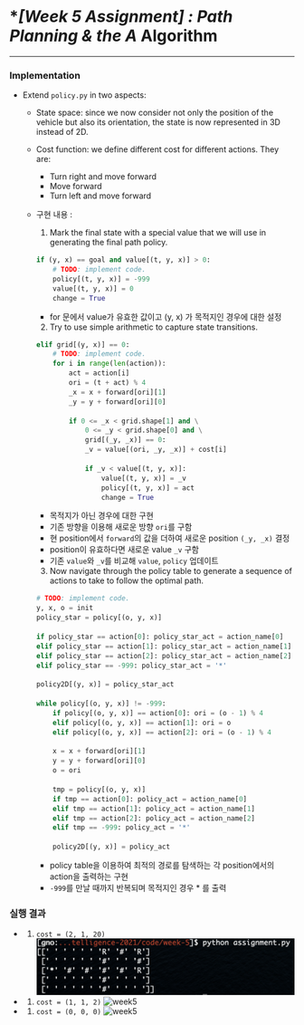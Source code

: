 # **[Week 5 Assignment] : Path Planning & the A* Algorithm

------

### Implementation

- Extend `policy.py` in two aspects:
    - State space: since we now consider not only the position of the vehicle but also its orientation, the state is now represented in 3D instead of 2D.
    - Cost function: we define different cost for different actions. They are:
        - Turn right and move forward
        - Move forward
        - Turn left and move forward

    - 구현 내용 :
        1. Mark the final state with a special value that we will use in generating the final path policy.
        ```python
        if (y, x) == goal and value[(t, y, x)] > 0:
            # TODO: implement code.
            policy[(t, y, x)] = -999
            value[(t, y, x)] = 0
            change = True
        ```
        - for 문에서 value가 유효한 값이고 (y, x) 가 목적지인 경우에 대한 설정   
        2. Try to use simple arithmetic to capture state transitions.
        ```python
        elif grid[(y, x)] == 0:
            # TODO: implement code.
            for i in range(len(action)):
                act = action[i]
                ori = (t + act) % 4
                _x = x + forward[ori][1]
                _y = y + forward[ori][0]

                if 0 <= _x < grid.shape[1] and \
                    0 <= _y < grid.shape[0] and \
                    grid[(_y, _x)] == 0:
                    _v = value[(ori, _y, _x)] + cost[i]

                    if _v < value[(t, y, x)]:
                        value[(t, y, x)] = _v
                        policy[(t, y, x)] = act
                        change = True
        ```
        - 목적지가 아닌 경우에 대한 구현
        - 기존 방향을 이용해 새로운 방향 `ori`를 구함
        - 현 position에서 `forward`의 값을 더하여 새로운 position `(_y, _x)` 결정
        - position이 유효하다면 새로운 value `_v` 구함
        - 기존 `value`와 `_v`를 비교해 `value`, `policy` 업데이트   
        3. Now navigate through the policy table to generate a sequence of actions to take to follow the optimal path.
        ```python
        # TODO: implement code.
        y, x, o = init
        policy_star = policy[(o, y, x)]

        if policy_star == action[0]: policy_star_act = action_name[0]
        elif policy_star == action[1]: policy_star_act = action_name[1]
        elif policy_star == action[2]: policy_star_act = action_name[2]
        elif policy_star == -999: policy_star_act = '*'
        
        policy2D[(y, x)] = policy_star_act

        while policy[(o, y, x)] != -999:
            if policy[(o, y, x)] == action[0]: ori = (o - 1) % 4
            elif policy[(o, y, x)] == action[1]: ori = o
            elif policy[(o, y, x)] == action[2]: ori = (o - 1) % 4

            x = x + forward[ori][1]
            y = y + forward[ori][0]
            o = ori
            
            tmp = policy[(o, y, x)]
            if tmp == action[0]: policy_act = action_name[0]
            elif tmp == action[1]: policy_act = action_name[1]
            elif tmp == action[2]: policy_act = action_name[2]
            elif tmp == -999: policy_act = '*'

            policy2D[(y, x)] = policy_act
        ```
        - policy table을 이용하여 최적의 경로를 탐색하는 각 position에서의 action을 출력하는 구현
        - `-999`를 만날 때까지 반복되며 목적지인 경우 * 를 출력   
### 실행 결과
- 1. `cost = (2, 1, 20)`
    ![week5](week5_result1.png)
   
- 1. `cost = (1, 1, 2)`
    ![week5](week5_result2.png)
   
- 1. `cost = (0, 0, 0)`
    ![week5](week5_result3.png)